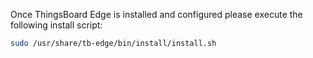 
Once ThingsBoard Edge is installed and configured please execute the following install script:
```bash
sudo /usr/share/tb-edge/bin/install/install.sh
```

